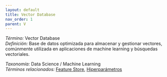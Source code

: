 ```yaml
---
layout: default
title: Vector Database
nav_order: 1
parent: V
---
```


*Término:* Vector Database  
*Definición:* Base de datos optimizada para almacenar y gestionar vectores, comúnmente utilizada en aplicaciones de machine learning y búsquedas vectoriales.

*Taxonomía:* Data Science / Machine Learning  
*Términos relacionados:* [Feature Store](https://maleniski.github.io/diccionario-angl-tec-mx/docs/alfabeticamente/F/feature-store/), [Hiperparámetros](https://maleniski.github.io/diccionario-angl-tec-mx/docs/alfabeticamente/H/hiperparmetros/)

